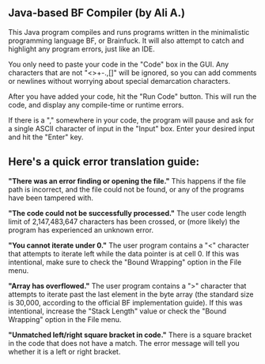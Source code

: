 Java-based BF Compiler (by Ali A.)
----------------------------
This Java program compiles and runs programs written in the minimalistic programming language BF, or Brainfuck. It will also attempt to catch and highlight any program errors, just like an IDE.

You only need to paste your code in the "Code" box in the GUI. Any characters that are not "<>+-.,[]" will be ignored, so you can add comments or newlines without worrying about special demarcation characters.

After you have added your code, hit the "Run Code" button. This will run the code, and display any compile-time or runtime errors.

If there is a "," somewhere in your code, the program will pause and ask for a single ASCII character of input in the "Input" box. Enter your desired input and hit the "Enter" key.

Here's a quick error translation guide:
----------------------------

**"There was an error finding or opening the file."**
This happens if the file path is incorrect, and the file could not be found, or any of the programs have been tampered with.

**"The code could not be successfully processed."**
The user code length limit of 2,147,483,647 characters has been crossed, or (more likely) the program has experienced an unknown error.

**"You cannot iterate under 0."**
The user program contains a "<" character that attempts to iterate left while the data pointer is at cell 0. If this was intentional, make sure to check the "Bound Wrapping" option in the File menu.

**"Array has overflowed."**
The user program contains a ">" character that attempts to iterate past the last element in the byte array (the standard size is 30,000, according to the official BF implementation guide). If this was intentional, increase the "Stack Length" value or check the "Bound Wrapping" option in the File menu.

**"Unmatched left/right square bracket in code."**
There is a square bracket in the code that does not have a match. The error message will tell you whether it is a left or right bracket.
